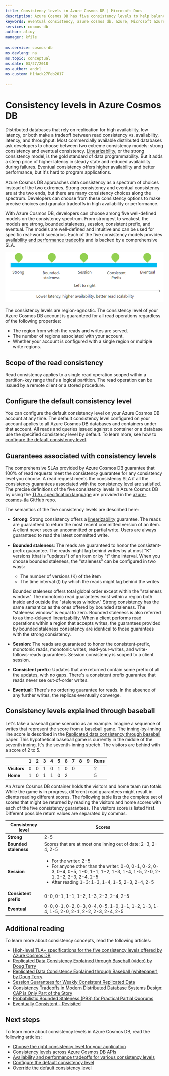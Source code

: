 ```yaml
---
title: Consistency levels in Azure Cosmos DB | Microsoft Docs
description: Azure Cosmos DB has five consistency levels to help balance eventual consistency, availability, and latency tradeoffs.
keywords: eventual consistency, azure cosmos db, azure, Microsoft azure
services: cosmos-db
author: aliuy
manager: kfile

ms.service: cosmos-db
ms.devlang: na
ms.topic: conceptual
ms.date: 03/27/2018
ms.author: andrl
ms.custom: H1Hack27Feb2017

---
```

# Consistency levels in Azure Cosmos DB

Distributed databases that rely on replication for high availability, low latency, or both make a tradeoff between read consistency vs. availability, latency, and throughput. Most commercially available distributed databases ask developers to choose between two extreme consistency models: strong consistency and eventual consistency. [Linearizability](http://cs.brown.edu/~mph/HerlihyW90/p463-herlihy.pdf), or the strong consistency model, is the gold standard of data programmability. But it adds a steep price of higher latency in steady state and reduced availability during failures. Eventual consistency offers higher availability and better performance, but it's hard to program applications.

Azure Cosmos DB approaches data consistency as a spectrum of choices instead of the two extremes. Strong consistency and eventual consistency are at the two ends, but there are many consistency choices along the spectrum. Developers can choose from these consistency options to make precise choices and granular tradeoffs in high availability or performance. 

With Azure Cosmos DB, developers can choose among five well-defined models on the consistency spectrum. From strongest to weakest, the models are strong, bounded staleness, session, consistent prefix, and eventual. The models are well-defined and intuitive and can be used for specific real-world scenarios. Each of the five consistency models provides [availability and performance tradeoffs](consistency-levels-tradeoffs.md) and is backed by a comprehensive SLA.

![Consistency as a spectrum](./media/consistency-levels/five-consistency-levels.png)

The consistency levels are region-agnostic. The consistency level of your Azure Cosmos DB account is guaranteed for all read operations regardless of the following properties:

- The region from which the reads and writes are served.
- The number of regions associated with your account.
- Whether your account is configured with a single region or multiple write regions.

## Scope of the read consistency

Read consistency applies to a single read operation scoped within a partition-key range that's a logical partition. The read operation can be issued by a remote client or a stored procedure.

## Configure the default consistency level

You can configure the default consistency level on your Azure Cosmos DB account at any time. The default consistency level configured on your account applies to all Azure Cosmos DB databases and containers under that account. All reads and queries issued against a container or a database use the specified consistency level by default. To learn more, see how to [configure the default consistency level](how-to-manage-consistency.md#configure-the-default-consistency-level).

## Guarantees associated with consistency levels

The comprehensive SLAs provided by Azure Cosmos DB guarantee that 100% of read requests meet the consistency guarantee for any consistency level you choose. A read request meets the consistency SLA if all the consistency guarantees associated with the consistency level are satisfied. The precise definitions of the five consistency levels in Azure Cosmos DB by using the [TLA+ specification language](http://lamport.azurewebsites.net/tla/tla.html) are provided in the [azure-cosmos-tla](https://github.com/Azure/azure-cosmos-tla) GitHub repo. 

The semantics of the five consistency levels are described here:

- **Strong**: Strong consistency offers a [linearizability](https://aphyr.com/posts/313-strong-consistency-models) guarantee. The reads are guaranteed to return the most recent committed version of an item. A client never sees an uncommitted or partial write. Users are always guaranteed to read the latest committed write.

- **Bounded staleness**: The reads are guaranteed to honor the consistent-prefix guarantee. The reads might lag behind writes by at most "K" versions (that is "updates") of an item or by "t" time interval. When you choose bounded staleness, the "staleness" can be configured in two ways: 

  * The number of versions (K) of the item
  * The time interval (t) by which the reads might lag behind the writes 

  Bounded staleness offers total global order except within the "staleness window." The monotonic read guarantees exist within a region both inside and outside the "staleness window." Strong consistency has the same semantics as the ones offered by bounded staleness. The “staleness window” is equal to zero. Bounded staleness is also referred to as time-delayed linearizability. When a client performs read operations within a region that accepts writes, the guarantees provided by bounded staleness consistency are identical to those guarantees with the strong consistency.

- **Session**: The reads are guaranteed to honor the consistent-prefix, monotonic reads, monotonic writes, read-your-writes, and write-follows-reads guarantees. Session consistency is scoped to a client session.

- **Consistent prefix**: Updates that are returned contain some prefix of all the updates, with no gaps. There's a consistent prefix guarantee that reads never see out-of-order writes.

- **Eventual**: There's no ordering guarantee for reads. In the absence of any further writes, the replicas eventually converge.

## Consistency levels explained through baseball

Let's take a baseball game scenario as an example. Imagine a sequence of writes that represent the score from a baseball game. The inning-by-inning line score is described in the [Replicated data consistency through baseball](https://www.microsoft.com/en-us/research/wp-content/uploads/2011/10/ConsistencyAndBaseballReport.pdf) paper. This hypothetical baseball game is currently in the middle of the seventh inning. It's the seventh-inning stretch. The visitors are behind with a score of 2 to 5.

| | **1** | **2** | **3** | **4** | **5** | **6** | **7** | **8** | **9** | **Runs** |
| - | - | - | - | - | - | - | - | - | - | - |
| **Visitors** | 0 | 0 | 1 | 0 | 1 | 0 | 0 |  |  | 2 |
| **Home** | 1 | 0 | 1 | 1 | 0 | 2 |  |  |  | 5 |

An Azure Cosmos DB container holds the visitors and home team run totals. While the game is in progress, different read guarantees might result in clients reading different scores. The following table lists the complete set of scores that might be returned by reading the visitors and home scores with each of the five consistency guarantees. The visitors score is listed first. Different possible return values are separated by commas.

| **Consistency level** | **Scores** |
| - | - |
| **Strong** | 2-5 |
| **Bounded staleness** | Scores that are at most one inning out of date: 2-3, 2-4, 2-5 |
| **Session** | <ul><li>For the writer: 2-5</li><li> For anyone other than the writer: 0-0, 0-1, 0-2, 0-3, 0-4, 0-5, 1-0, 1-1, 1-2, 1-3, 1-4, 1-5, 2-0, 2-1, 2-2, 2-3, 2-4, 2-5</li><li>After reading 1-3: 1-3, 1-4, 1-5, 2-3, 2-4, 2-5</li> |
| **Consistent prefix** | 0-0, 0-1, 1-1, 1-2, 1-3, 2-3, 2-4, 2-5 |
| **Eventual** | 0-0, 0-1, 0-2, 0-3, 0-4, 0-5, 1-0, 1-1, 1-2, 1-3, 1-4, 1-5, 2-0, 2-1, 2-2, 2-3, 2-4, 2-5 |

## Additional reading

To learn more about consistency concepts, read the following articles:

- [High-level TLA+ specifications for the five consistency levels offered by Azure Cosmos DB](https://github.com/Azure/azure-cosmos-tla)
- [Replicated Data Consistency Explained through Baseball (video) by Doug Terry](https://www.youtube.com/watch?v=gluIh8zd26I)
- [Replicated Data Consistency Explained through Baseball (whitepaper) by Doug Terry](https://www.microsoft.com/en-us/research/publication/replicated-data-consistency-explained-through-baseball/?from=http%3A%2F%2Fresearch.microsoft.com%2Fpubs%2F157411%2Fconsistencyandbaseballreport.pdf)
- [Session Guarantees for Weakly Consistent Replicated Data](https://dl.acm.org/citation.cfm?id=383631)
- [Consistency Tradeoffs in Modern Distributed Database Systems Design: CAP is Only Part of the Story](https://www.computer.org/web/csdl/index/-/csdl/mags/co/2012/02/mco2012020037-abs.html)
- [Probabilistic Bounded Staleness (PBS) for Practical Partial Quorums](http://vldb.org/pvldb/vol5/p776_peterbailis_vldb2012.pdf)
- [Eventually Consistent - Revisited](https://www.allthingsdistributed.com/2008/12/eventually_consistent.html)

## Next steps

To learn more about consistency levels in Azure Cosmos DB, read the following articles:

* [Choose the right consistency level for your application](consistency-levels-choosing.md)
* [Consistency levels across Azure Cosmos DB APIs](consistency-levels-across-apis.md)
* [Availability and performance tradeoffs for various consistency levels](consistency-levels-tradeoffs.md)
* [Configure the default consistency level](how-to-manage-consistency.md#configure-the-default-consistency-level)
* [Override the default consistency level](how-to-manage-consistency.md#override-the-default-consistency-level)

